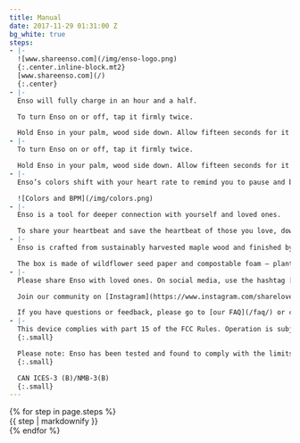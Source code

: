 ```yaml
---
title: Manual
date: 2017-11-29 01:31:00 Z
bg_white: true
steps:
- |-
  ![www.shareenso.com](/img/enso-logo.png)
  {:.center.inline-block.mt2}
  [www.shareenso.com](/)
  {:.center}
- |-
  Enso will fully charge in an hour and a half.

  To turn Enso on or off, tap it firmly twice.

  Hold Enso in your palm, wood side down. Allow fifteen seconds for it to find your heartbeat.
- |-
  To turn Enso on or off, tap it firmly twice.

  Hold Enso in your palm, wood side down. Allow fifteen seconds for it to find your heartbeat.
- |-
  Enso’s colors shift with your heart rate to remind you to pause and breathe.

  ![Colors and BPM](/img/colors.png)
- |-
  Enso is a tool for deeper connection with yourself and loved ones.

  To share your heartbeat and save the heartbeat of those you love, download the “Share Enso” app in the Apple or [Google](https://play.google.com/store/apps/details?id=com.shareenso.enso) app stores.
- |-
  Enso is crafted from sustainably harvested maple wood and finished by hand.

  The box is made of wildflower seed paper and compostable foam — plant it to grow wildflowers.
- |-
  Please share Enso with loved ones. On social media, use the hashtag [#shareenso](https://www.instagram.com/explore/tags/shareenso/) to share your experience.

  Join our community on [Instagram](https://www.instagram.com/sharelove.enso/) and [Facebook](https://www.facebook.com/sharelove.enso/).

  If you have questions or feedback, please go to [our FAQ](/faq/) or contact us at [support@shareenso.com](mailto:support@shareenso.com).
- |-
  This device complies with part 15 of the FCC Rules. Operation is subject to the following two conditions: (1) This device may not cause harmful interference, and (2) this device must accept any interference received, including interference that may cause undesired operation.”
  {:.small}

  Please note: Enso has been tested and found to comply with the limits for a Class B digital device, pursuant to part 15 of the FCC Rules. These limits are designed to provide reasonable protection against harmful interference in a residential installation. This equipment generates, uses and can radiate radio frequency energy and, if not installed and used in accordance with the instructions, may cause harmful interference to radio communications. However, there is no guarantee that interference will not occur in a particular installation. If this equipment does cause harmful interference to radio or television reception, which can be determined by turning the equipment off and on, the user is encouraged to try to correct the interference by one or more of the following measures: a) Reorient or relocate the receiving antenna, b) increase the separation between the equipment and receiver, c) connect the equipment into an outlet on a circuit different from that to which the receiver is connected, d) consult the dealer or an experienced radio/TV technician for help.
  {:.small}

  CAN ICES-3 (B)/NMB-3(B)
  {:.small}
---
```


<section class="flex flex-wrap manual prose sans">
{% for step in page.steps %}
<div class="col-12 md-col-6 lg-col-3 flex flex-column flex-center manual-cell">
{{ step | markdownify }}
</div>
{% endfor %}
</section>

